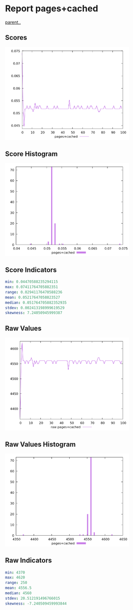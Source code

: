 # Report pages+cached

[parent..](./..)  


## Scores

![score](./score.png)  

## Score Histogram

![hist](./hist.png)  

## Score Indicators

```yaml
min: 0.04470588235294115
max: 0.07411764705882351
range: 0.02941176470588236
mean: 0.05217647058823527
median: 0.051764705882352935
stdev: 0.002413198999619529
skewness: 7.24050945999387

```

## Raw Values

![raw](./raw.png)  

## Raw Values Histogram

![raw hist](./raw_hist.png)  

## Raw Indicators

```yaml
min: 4370
max: 4620
range: 250
mean: 4556.5
median: 4560
stdev: 20.512191496766015
skewness: -7.240509459993844

```

<style>
  img {
    max-width: 80%;
  }
</style>
      
